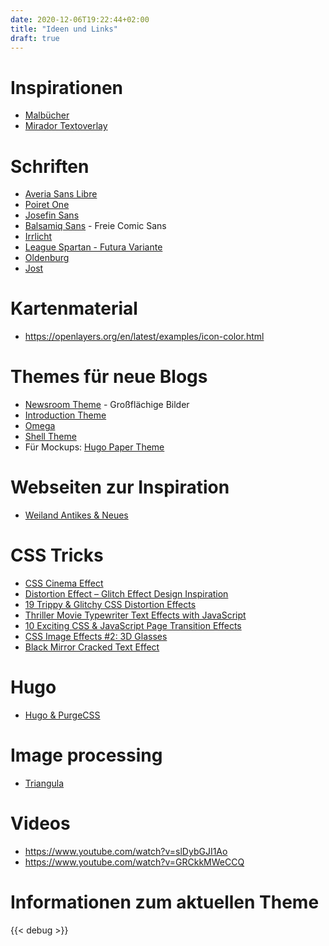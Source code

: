```yaml
---
date: 2020-12-06T19:22:44+02:00
title: "Ideen und Links"
draft: true
---
```


# Inspirationen

* [Malbücher](https://digitalaladore.wordpress.com/2016/03/17/reflecting-on-colorourcollections/)
* [Mirador Textoverlay](https://github.com/dbmdz/mirador-textoverlay)

# Schriften

* [Averia Sans Libre](https://fonts.google.com/specimen/Averia+Sans+Libre)
* [Poiret One](https://fonts.google.com/specimen/Poiret+One)
* [Josefin Sans](https://fonts.google.com/specimen/Josefin+Sans)
* [Balsamiq Sans](https://fonts.google.com/specimen/Balsamiq+Sans) - Freie Comic Sans
* [Irrlicht](https://web.archive.org/web/20170627014250/http://www.myfonts.de/2015/03/irrlicht/)
* [League Spartan - Futura Variante](https://www.theleagueofmoveabletype.com/league-spartan)
* [Oldenburg](https://fonts.google.com/specimen/Oldenburg?query=oldenburg)
* [Jost](https://fonts.google.com/specimen/Jost)

# Kartenmaterial
* https://openlayers.org/en/latest/examples/icon-color.html

# Themes für neue Blogs
* [Newsroom Theme](https://themes.gohugo.io/newsroom/) - Großflächige Bilder
* [Introduction Theme](https://themes.gohugo.io/hugo-theme-introduction/)
* [Omega](https://themes.gohugo.io/omega-hugo-theme/)
* [Shell Theme](https://github.com/Yukuro/hugo-theme-shell)
* Für Mockups: [Hugo Paper Theme](https://github.com/zwbetz-gh/papercss-hugo-theme/tree/master/static/css)

# Webseiten zur Inspiration

* [Weiland Antikes & Neues](https://www.weiland-antiquitaeten.de/unser-sortiment/alte-modezeitschriften-50er/)

# CSS Tricks
* [CSS Cinema Effect](https://codepen.io/bullerb/pen/BzKzvK)
* [Distortion Effect – Glitch Effect Design Inspiration](https://codemyui.com/tag/distortion-effect/)
* [19 Trippy & Glitchy CSS Distortion Effects](https://1stwebdesigner.com/trippy-css-distortion-effects/)
* [Thriller Movie Typewriter Text Effects with JavaScript](http://thenewcode.com/1153/Thriller-Movie-Typewriter-Text-Effects-with-JavaScript)
* [10 Exciting CSS & JavaScript Page Transition Effects](https://speckyboy.com/page-transition-effects/)
* [CSS Image Effects #2: 3D Glasses](https://una.im/3d-effect/)
* [Black Mirror Cracked Text Effect](https://codepen.io/GeorgePark/pen/jeBbGN)

# Hugo
* [Hugo & PurgeCSS](https://discourse.gohugo.io/t/how-i-can-implement-purgecss-uncss-or-purifycss-in-hugo/24446)

# Image processing
* [Triangula](https://github.com/RH12503/triangula)

# Videos

* https://www.youtube.com/watch?v=slDybGJI1Ao
* https://www.youtube.com/watch?v=GRCkkMWeCCQ

# Informationen zum aktuellen Theme

{{< debug >}}
